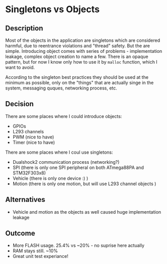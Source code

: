 # Singletons vs Objects

## Description
Most of the objects in the application are singletons which are considered harmful, due to reentrance violations and "thread" safety. But the are simple. Introducing object comes with series of problems - implementation leakage, complex object creation to name a few. There is an opaque pattern, but for now I know only how to use it by `malloc` function, which I want to avoid.

According to the singleton best practices they should be used at the minimum as possible, only on the "things" that are actually singe in the system, messaging quques, networking process, etc.

## Decision
There are some places where I could introduce objects:
* GPIOs
* L293 channels
* PWM (nice to have)
* Timer (nice to have)

There are some places where I coul use singletons:
* Dualshock2 communication process (networking?)
* SPI (there is only one SPI peripheral on both ATmega88PA and STM32F303x8)
* Vehicle (there is only one device :) )
* Motion (there is only one motion, but will use L293 channel objects )

## Alternatives
* Vehicle and motion as the objects as well caused huge implementation leakage

## Outcome
* More FLASH usage. 25.4% vs ~20% - no suprise here actually
* RAM stays still. ~10%
* Great unit test experiance!
